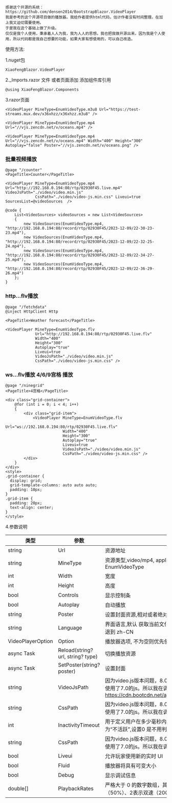 ```
感谢这个开源的系统： https://github.com/densen2014/BootstrapBlazor.VideoPlayer
我是参考的这个开源项目做的播放器。我给作者提供html代码，估计作者没有时间整理。在加上我又迫切需要使用。
于是我在这个基础上做了升级。
仅仅是我个人使用，秉承着人人为我，我为人人的思想。我也把我做开源出来，因为我是个人使用，所以代码都是我自己想要的功能，如果大家有想使用的，可以自己改造。
```

使用方法:

1.nuget包

```XiaoFengBlazor.VideoPlayer```

2._Imports.razor 文件 或者页面添加 添加组件库引用

```@using XiaoFengBlazor.Components```


3.razor页面
```
<VideoPlayer MineType=EnumVideoType.m3u8 Url="https://test-streams.mux.dev/x36xhzz/x36xhzz.m3u8" />

<VideoPlayer MineType=EnumVideoType.mp4 Url="//vjs.zencdn.net/v/oceans.mp4" />

<VideoPlayer MineType=EnumVideoType.mp4 Url="//vjs.zencdn.net/v/oceans.mp4" Width="400" Height="300" Autoplay="false" Poster="//vjs.zencdn.net/v/oceans.png" />

```

### 批量视频播放
```
@page "/counter"
<PageTitle>Counter</PageTitle>

<VideoPlayer MineType=EnumVideoType.mp4 Url="http://192.168.0.194:80/rtp/02930F45.live.mp4" VideoJsPath="./video/video.min.js"
             CssPath="./video/video-js.min.css" Liveui=true SourcesList=@videoSources  />

@code {
    List<VideoSources> videoSources = new List<VideoSources>
    {
        new VideoSources(EnumVideoType.mp4, "http://192.168.0.194:80/record/rtp/02930F45/2023-12-09/22-30-23-23.mp4"),
        new VideoSources(EnumVideoType.mp4, "http://192.168.0.194:80/record/rtp/02930F45/2023-12-09/22-32-25-24.mp4"),
        new VideoSources(EnumVideoType.mp4, "http://192.168.0.194:80/record/rtp/02930F45/2023-12-09/22-34-27-25.mp4"),
        new VideoSources(EnumVideoType.mp4, "http://192.168.0.194:80/record/rtp/02930F45/2023-12-09/22-36-29-26.mp4")
    };
}

```
###  http...flv播放
```
@page "/fetchdata"
@inject HttpClient Http

<PageTitle>Weather forecast</PageTitle>
 
<VideoPlayer MineType=EnumVideoType.flv
             Url="http://192.168.0.194:80/rtp/02930F45.live.flv"
             Width="400"
             Height="300"
             Autoplay="true"
             Liveui=true
             VideoJsPath="./video/video.min.js"
             CssPath="./video/video-js.min.css" />
```

### ws...flv播放 4/6/9宫格 播放
```
@page "/ninegrid"
<PageTitle>4宫格</PageTitle>

<div class="grid-container">
    @for (int i = 0; i < 4; i++)
    {
        <div class="grid-item">
            <VideoPlayer MineType=EnumVideoType.flv
                         Url="ws://192.168.0.194:80/rtp/02930F45.live.flv"
                         Width="400"
                         Height="300"
                         Autoplay="true"
                         Liveui=true
                         VideoJsPath="./video/video.min.js"
                         CssPath="./video/video-js.min.css" />
        </div>
    }
</div>
<style>
.grid-container {
  display: grid;
  grid-template-columns: auto auto auto;
  padding: 10px;
}
.grid-item {
  padding: 20px;
  text-align: center;
}
</style>
```


4.参数说明

|  类型   |  参数   | 说明  | 默认值  | 
|  ----  |  ----  | ----  | ----  | 
| string | Url  | 资源地址 | null | 
| string | MineType  | 资源类型,video/mp4, application/x-mpegURL, video/ogg .. 更多参考 EnumVideoType | application/x-mpegURL | 
| int | Width  | 宽度 | 300 | 
| int | Height  | 高度 | 200 | 
| bool | Controls  | 显示控制条 | true | 
| bool | Autoplay  | 自动播放 | true | 
| string | Poster  | 设置封面资源,相对或者绝对路径 |  | 
| string | Language  | 界面语言,默认 获取当前文化, 例如 zh-CN / en-US,如果语言包不存在,回退到 zh-CN | 当前文化 | 
| VideoPlayerOption | Option  | 播放器选项, 不为空则优先使用播放器选项,否则使用参数构建 | null | 
| async Task |  Reload(string? url, string? type) | 切换播放资源 | |
| async Task |  SetPoster(string? poster) | 设置封面 | |
| string |  VideoJsPath | 因为video.js版本问题，8.0之后对flv ws支持不友好，直接报错，于是我使用了7.0的js。所以我在调用的位置，使用我指定的js版本 参考这个 https://cdn.bootcdn.net/ajax/libs/video.js/7.21.5/alt/video.core.min.js |
| string |  CssPath |  因为video.js版本问题，8.0之后对flv ws支持不友好，直接报错，于是我使用了7.0的js。所以我在调用的位置，使用我指定的css版本 |
| int |  InactivityTimeout |  用于定义用户在多少毫秒内没有与播放器进行交互之后，系统会将其判定为“不活跃”,设置0 是不用判断 |
| string |  CssPath |  因为video.js版本问题，8.0之后对flv ws支持不友好，直接报错，于是我使用了7.0的js。所以我在调用的位置，使用我指定的css版本 |
| bool |  Liveui |  允许玩家使用新的实时 UI |
| bool |  Fluid |  播放器将具有可变大小 |
| bool |  Debug |  显示调试信息 |
| double[]  |  PlaybackRates | 严格大于 0 的数字数组，其中 1 表示正常速度 （100%）、0.5表示半速（50%）、2表示双速（200%）等 |
